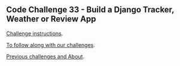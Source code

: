 ## Code Challenge 33 - Build a Django Tracker, Weather or Review App

[Challenge instructions](https://pybit.es/articles/codechallenge33/).

[To follow along with our challenges](https://github.com/pybites/challenges/blob/master/INSTALL.md).

[Previous challenges and About](http://pybit.es/pages/challenges.html).
